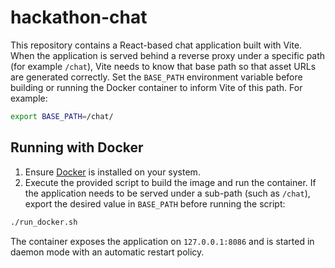 # hackathon-chat

This repository contains a React-based chat application built with Vite.
When the application is served behind a reverse proxy under a specific path
(for example `/chat`), Vite needs to know that base path so that asset URLs are
generated correctly. Set the `BASE_PATH` environment variable before building
or running the Docker container to inform Vite of this path. For example:

```bash
export BASE_PATH=/chat/
```

## Running with Docker

1. Ensure [Docker](https://www.docker.com/) is installed on your system.
2. Execute the provided script to build the image and run the container. If the
   application needs to be served under a sub-path (such as `/chat`), export the
   desired value in `BASE_PATH` before running the script:

```bash
./run_docker.sh
```

The container exposes the application on `127.0.0.1:8086` and is started in daemon mode with an automatic restart policy.

